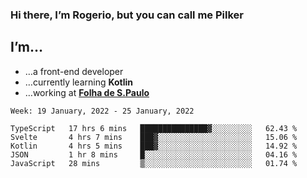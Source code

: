 ### Hi there, I’m Rogerio, but you can call me Pilker

## I’m…
- …a front-end developer
- …currently learning **Kotlin**
- …working at [**Folha de S.Paulo**](https://www.folha.com.br/)

<!--START_SECTION:waka-->
```text
Week: 19 January, 2022 - 25 January, 2022

TypeScript   17 hrs 6 mins   ███████████████▓░░░░░░░░░   62.43 % 
Svelte       4 hrs 7 mins    ███▓░░░░░░░░░░░░░░░░░░░░░   15.06 % 
Kotlin       4 hrs 5 mins    ███▓░░░░░░░░░░░░░░░░░░░░░   14.92 % 
JSON         1 hr 8 mins     █░░░░░░░░░░░░░░░░░░░░░░░░   04.16 % 
JavaScript   28 mins         ▒░░░░░░░░░░░░░░░░░░░░░░░░   01.74 % 
```
<!--END_SECTION:waka-->
